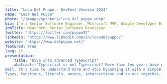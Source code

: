 ```yaml
---
title: "Luca Del Puppo - DevFest Venezia 2024"
name: "Luca Del Puppo"
photo: "/images/speakers/luca_del_puppo.webp"
bio: I'm a Senior Software Engineer, Microsoft MVP, Google Developer Expert and GitKraken Ambassador, I love JavaScript and TypeScript. In my free time, I love to study new technologies or something about improving myself and do trail running in my love Dolomiti.
jobTitle: NearForm, Senior Software Developer
twitter: "https://twitter.com/puppo92"
linkedin: "https://www.linkedin.com/in/lucadelpuppo/"
website: "https://www.delpuppo.net/"
featured: true
lang: it
presentation:
    title: "Dive into advanced TypeScript"
    abstract: "Typescript or not Typescript? More than ten years have passed since its birth, and many of us still struggle to understand and love it.<br>
Well, it’s time to understand more and stop bypassing it with a simple any.
Types, functions, literals, unions, intersections and so on: together, we will see all the notions that will lead you to start loving and using it to the fullest to ensure a more typologically secure future and perhaps not be hated by your future self."
---
```

